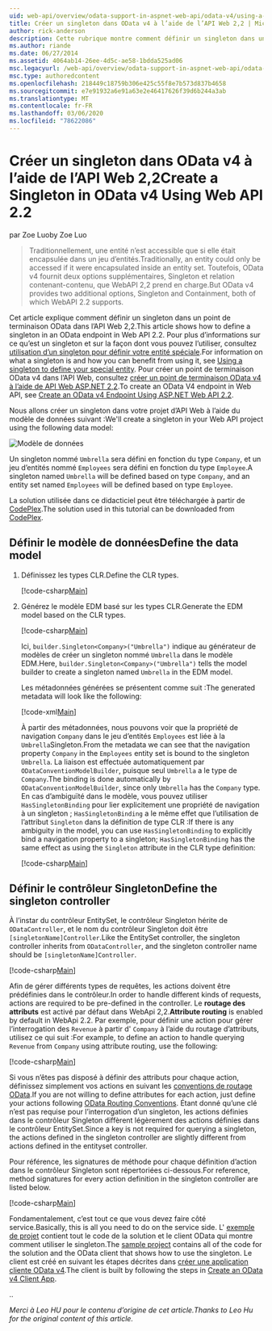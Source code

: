 ```yaml
---
uid: web-api/overview/odata-support-in-aspnet-web-api/odata-v4/using-a-singleton-in-an-odata-endpoint-in-web-api-22
title: Créer un singleton dans OData v4 à l’aide de l’API Web 2,2 | Microsoft Docs
author: rick-anderson
description: Cette rubrique montre comment définir un singleton dans un point de terminaison OData dans l’API Web 2,2.
ms.author: riande
ms.date: 06/27/2014
ms.assetid: 4064ab14-26ee-4d5c-ae58-1bdda525ad06
msc.legacyurl: /web-api/overview/odata-support-in-aspnet-web-api/odata-v4/using-a-singleton-in-an-odata-endpoint-in-web-api-22
msc.type: authoredcontent
ms.openlocfilehash: 218449c18759b306e425c55f8e7b573d837b4658
ms.sourcegitcommit: e7e91932a6e91a63e2e46417626f39d6b244a3ab
ms.translationtype: MT
ms.contentlocale: fr-FR
ms.lasthandoff: 03/06/2020
ms.locfileid: "78622086"
---
```

# <a name="create-a-singleton-in-odata-v4-using-web-api-22"></a><span data-ttu-id="1e14d-103">Créer un singleton dans OData v4 à l’aide de l’API Web 2,2</span><span class="sxs-lookup"><span data-stu-id="1e14d-103">Create a Singleton in OData v4 Using Web API 2.2</span></span>

<span data-ttu-id="1e14d-104">par Zoe Luo</span><span class="sxs-lookup"><span data-stu-id="1e14d-104">by Zoe Luo</span></span>

> <span data-ttu-id="1e14d-105">Traditionnellement, une entité n’est accessible que si elle était encapsulée dans un jeu d’entités.</span><span class="sxs-lookup"><span data-stu-id="1e14d-105">Traditionally, an entity could only be accessed if it were encapsulated inside an entity set.</span></span> <span data-ttu-id="1e14d-106">Toutefois, OData v4 fournit deux options supplémentaires, Singleton et relation contenant-contenu, que WebAPI 2,2 prend en charge.</span><span class="sxs-lookup"><span data-stu-id="1e14d-106">But OData v4 provides two additional options, Singleton and Containment, both of which WebAPI 2.2 supports.</span></span>

<span data-ttu-id="1e14d-107">Cet article explique comment définir un singleton dans un point de terminaison OData dans l’API Web 2,2.</span><span class="sxs-lookup"><span data-stu-id="1e14d-107">This article shows how to define a singleton in an OData endpoint in Web API 2.2.</span></span> <span data-ttu-id="1e14d-108">Pour plus d’informations sur ce qu’est un singleton et sur la façon dont vous pouvez l’utiliser, consultez [utilisation d’un singleton pour définir votre entité spéciale](https://blogs.msdn.com/b/odatateam/archive/2014/03/05/use-singleton-to-define-your-special-entity.aspx).</span><span class="sxs-lookup"><span data-stu-id="1e14d-108">For information on what a singleton is and how you can benefit from using it, see [Using a singleton to define your special entity](https://blogs.msdn.com/b/odatateam/archive/2014/03/05/use-singleton-to-define-your-special-entity.aspx).</span></span> <span data-ttu-id="1e14d-109">Pour créer un point de terminaison OData v4 dans l’API Web, consultez [créer un point de terminaison OData v4 à l’aide de API Web ASP.NET 2,2](create-an-odata-v4-endpoint.md).</span><span class="sxs-lookup"><span data-stu-id="1e14d-109">To create an OData V4 endpoint in Web API, see [Create an OData v4 Endpoint Using ASP.NET Web API 2.2](create-an-odata-v4-endpoint.md).</span></span> 

<span data-ttu-id="1e14d-110">Nous allons créer un singleton dans votre projet d’API Web à l’aide du modèle de données suivant :</span><span class="sxs-lookup"><span data-stu-id="1e14d-110">We'll create a singleton in your Web API project using the following data model:</span></span>

![Modèle de données](using-a-singleton-in-an-odata-endpoint-in-web-api-22/_static/image1.png)

<span data-ttu-id="1e14d-112">Un singleton nommé `Umbrella` sera défini en fonction du type `Company`, et un jeu d’entités nommé `Employees` sera défini en fonction du type `Employee`.</span><span class="sxs-lookup"><span data-stu-id="1e14d-112">A singleton named `Umbrella` will be defined based on type `Company`, and an entity set named `Employees` will be defined based on type `Employee`.</span></span>

<span data-ttu-id="1e14d-113">La solution utilisée dans ce didacticiel peut être téléchargée à partir de [CodePlex](http://aspnet.codeplex.com/sourcecontrol/latest#Samples/WebApi/OData/v4/ODataSingletonSample/).</span><span class="sxs-lookup"><span data-stu-id="1e14d-113">The solution used in this tutorial can be downloaded from [CodePlex](http://aspnet.codeplex.com/sourcecontrol/latest#Samples/WebApi/OData/v4/ODataSingletonSample/).</span></span>

## <a name="define-the-data-model"></a><span data-ttu-id="1e14d-114">Définir le modèle de données</span><span class="sxs-lookup"><span data-stu-id="1e14d-114">Define the data model</span></span>

1. <span data-ttu-id="1e14d-115">Définissez les types CLR.</span><span class="sxs-lookup"><span data-stu-id="1e14d-115">Define the CLR types.</span></span>

    [!code-csharp[Main](using-a-singleton-in-an-odata-endpoint-in-web-api-22/samples/sample1.cs)]
2. <span data-ttu-id="1e14d-116">Générez le modèle EDM basé sur les types CLR.</span><span class="sxs-lookup"><span data-stu-id="1e14d-116">Generate the EDM model based on the CLR types.</span></span>

    [!code-csharp[Main](using-a-singleton-in-an-odata-endpoint-in-web-api-22/samples/sample2.cs)]

    <span data-ttu-id="1e14d-117">Ici, `builder.Singleton<Company>("Umbrella")` indique au générateur de modèles de créer un singleton nommé `Umbrella` dans le modèle EDM.</span><span class="sxs-lookup"><span data-stu-id="1e14d-117">Here, `builder.Singleton<Company>("Umbrella")` tells the model builder to create a singleton named `Umbrella` in the EDM model.</span></span>

    <span data-ttu-id="1e14d-118">Les métadonnées générées se présentent comme suit :</span><span class="sxs-lookup"><span data-stu-id="1e14d-118">The generated metadata will look like the following:</span></span>

    [!code-xml[Main](using-a-singleton-in-an-odata-endpoint-in-web-api-22/samples/sample3.xml)]

    <span data-ttu-id="1e14d-119">À partir des métadonnées, nous pouvons voir que la propriété de navigation `Company` dans le jeu d’entités `Employees` est liée à la `Umbrella`Singleton.</span><span class="sxs-lookup"><span data-stu-id="1e14d-119">From the metadata we can see that the navigation property `Company` in the `Employees` entity set is bound to the singleton `Umbrella`.</span></span> <span data-ttu-id="1e14d-120">La liaison est effectuée automatiquement par `ODataConventionModelBuilder`, puisque seul `Umbrella` a le type de `Company`.</span><span class="sxs-lookup"><span data-stu-id="1e14d-120">The binding is done automatically by `ODataConventionModelBuilder`, since only `Umbrella` has the `Company` type.</span></span> <span data-ttu-id="1e14d-121">En cas d’ambiguïté dans le modèle, vous pouvez utiliser `HasSingletonBinding` pour lier explicitement une propriété de navigation à un singleton ; `HasSingletonBinding` a le même effet que l’utilisation de l’attribut `Singleton` dans la définition de type CLR :</span><span class="sxs-lookup"><span data-stu-id="1e14d-121">If there is any ambiguity in the model, you can use `HasSingletonBinding` to explicitly bind a navigation property to a singleton; `HasSingletonBinding` has the same effect as using the `Singleton` attribute in the CLR type definition:</span></span>

    [!code-csharp[Main](using-a-singleton-in-an-odata-endpoint-in-web-api-22/samples/sample4.cs)]

## <a name="define-the-singleton-controller"></a><span data-ttu-id="1e14d-122">Définir le contrôleur Singleton</span><span class="sxs-lookup"><span data-stu-id="1e14d-122">Define the singleton controller</span></span>

<span data-ttu-id="1e14d-123">À l’instar du contrôleur EntitySet, le contrôleur Singleton hérite de `ODataController`, et le nom du contrôleur Singleton doit être `[singletonName]Controller`.</span><span class="sxs-lookup"><span data-stu-id="1e14d-123">Like the EntitySet controller, the singleton controller inherits from `ODataController`, and the singleton controller name should be `[singletonName]Controller`.</span></span>

[!code-csharp[Main](using-a-singleton-in-an-odata-endpoint-in-web-api-22/samples/sample5.cs)]

<span data-ttu-id="1e14d-124">Afin de gérer différents types de requêtes, les actions doivent être prédéfinies dans le contrôleur.</span><span class="sxs-lookup"><span data-stu-id="1e14d-124">In order to handle different kinds of requests, actions are required to be pre-defined in the controller.</span></span> <span data-ttu-id="1e14d-125">Le **routage des attributs** est activé par défaut dans WebApi 2,2.</span><span class="sxs-lookup"><span data-stu-id="1e14d-125">**Attribute routing** is enabled by default in WebApi 2.2.</span></span> <span data-ttu-id="1e14d-126">Par exemple, pour définir une action pour gérer l’interrogation des `Revenue` à partir d' `Company` à l’aide du routage d’attributs, utilisez ce qui suit :</span><span class="sxs-lookup"><span data-stu-id="1e14d-126">For example, to define an action to handle querying `Revenue` from `Company` using attribute routing, use the following:</span></span>

[!code-csharp[Main](using-a-singleton-in-an-odata-endpoint-in-web-api-22/samples/sample6.cs)]

<span data-ttu-id="1e14d-127">Si vous n’êtes pas disposé à définir des attributs pour chaque action, définissez simplement vos actions en suivant les [conventions de routage OData](../odata-routing-conventions.md).</span><span class="sxs-lookup"><span data-stu-id="1e14d-127">If you are not willing to define attributes for each action, just define your actions following [OData Routing Conventions](../odata-routing-conventions.md).</span></span> <span data-ttu-id="1e14d-128">Étant donné qu’une clé n’est pas requise pour l’interrogation d’un singleton, les actions définies dans le contrôleur Singleton diffèrent légèrement des actions définies dans le contrôleur EntitySet.</span><span class="sxs-lookup"><span data-stu-id="1e14d-128">Since a key is not required for querying a singleton, the actions defined in the singleton controller are slightly different from actions defined in the entityset controller.</span></span>

<span data-ttu-id="1e14d-129">Pour référence, les signatures de méthode pour chaque définition d’action dans le contrôleur Singleton sont répertoriées ci-dessous.</span><span class="sxs-lookup"><span data-stu-id="1e14d-129">For reference, method signatures for every action definition in the singleton controller are listed below.</span></span>

[!code-csharp[Main](using-a-singleton-in-an-odata-endpoint-in-web-api-22/samples/sample7.cs)]

<span data-ttu-id="1e14d-130">Fondamentalement, c’est tout ce que vous devez faire côté service.</span><span class="sxs-lookup"><span data-stu-id="1e14d-130">Basically, this is all you need to do on the service side.</span></span> <span data-ttu-id="1e14d-131">L' [exemple de projet](http://aspnet.codeplex.com/sourcecontrol/latest#Samples/WebApi/OData/v4/ODataSingletonSample/) contient tout le code de la solution et le client OData qui montre comment utiliser le singleton.</span><span class="sxs-lookup"><span data-stu-id="1e14d-131">The [sample project](http://aspnet.codeplex.com/sourcecontrol/latest#Samples/WebApi/OData/v4/ODataSingletonSample/) contains all of the code for the solution and the OData client that shows how to use the singleton.</span></span> <span data-ttu-id="1e14d-132">Le client est créé en suivant les étapes décrites dans [créer une application cliente OData v4](create-an-odata-v4-client-app.md).</span><span class="sxs-lookup"><span data-stu-id="1e14d-132">The client is built by following the steps in [Create an OData v4 Client App](create-an-odata-v4-client-app.md).</span></span>

<span data-ttu-id="1e14d-133">.</span><span class="sxs-lookup"><span data-stu-id="1e14d-133">.</span></span> 

<span data-ttu-id="1e14d-134">*Merci à Leo HU pour le contenu d’origine de cet article.*</span><span class="sxs-lookup"><span data-stu-id="1e14d-134">*Thanks to Leo Hu for the original content of this article.*</span></span>
